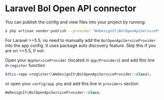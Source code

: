 # Laravel Bol Open API connector

You can publish the config and view files into your project by running:

```bash
$ php artisan vendor:publish --provider "WeDesignIt\BolOpenApiServiceProvider"
```

For Laravel >=5.5, no need to manually add the `BolOpenApiServiceProvider` into the app config. It uses package auto discovery feature. Skip this if you are on >=5.5, if not:

Open your `AppServiceProvider` (located in `app/Providers`) and add this line in `register` function
```php
$this->app->register(\WeDesignIt\BolOpenApiServiceProvider::class);
```
or open your `config/app.php` and add this line in `providers` section
```php
WeDesignIt\BolOpenApiServiceProvider::class,